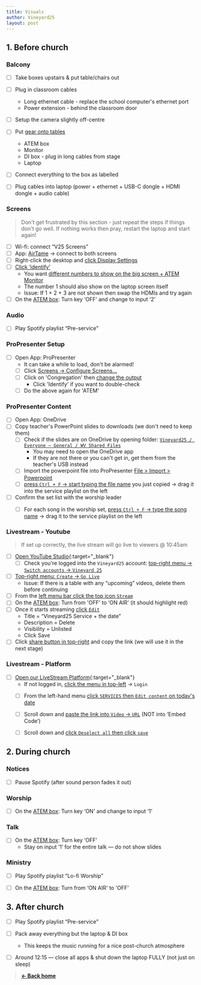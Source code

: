 ```yaml
---
title: Visuals
author: Vineyard25
layout: post
---
```


## 1. Before church

### Balcony
- [ ] Take boxes upstairs & put table/chairs out
- [ ] Plug in classroom cables
	* Long ethernet cable - replace the school computer's ethernet port
	* Power extension - behind the classroom door
- [ ] Setup the camera slightly off-centre
- [ ] Put [gear onto tables](/assets/images/balcony-desk-min.jpg)
	* ATEM box
	* Monitor
	* DI box - plug in long cables from stage
	* Laptop
- [ ] Connect everything to the box as labelled
- [ ] Plug cables into laptop (power + ethernet + USB-C dongle + HDMI dongle + audio cable)


### Screens
> Don't get frustrated by this section - just repeat the steps if things don't go well.
> If nothing works then pray, restart the laptop and start again!

- [ ] Wi-fi: connect “V25 Screens”
- [ ] App: [AirTame](/assets/images/airtamelogo.jpg) &rarr; connect to both screens
- [ ] Right-click the desktop and [click Display Settings](/assets/images/desktop-right-click.jpg)
- [ ] [Click ‘identify’](/assets/images/identifydisplay.jpg)
	* You want [different numbers to show on the big screen + ATEM Monitor](/assets/images/atemscreen3.jpg)
	* The number 1 should also show on the laptop screen itself
	* Issue: If 1 + 2 + 3 are not shown then swap the HDMIs and try again
- [ ] On the [ATEM box](/assets/images/atembuttons.png): Turn key ‘OFF’ and change to input ‘2’

### Audio
- [ ] Play Spotify playlist “Pre-service”


### ProPresenter Setup
- [ ] Open App: ProPresenter 
	* It can take a while to load, don't be alarmed!
	- [ ] Click [Screens &rarr; Configure Screens...](/assets/images/configscreens.png)
	- [ ] Click on 'Congregation' then [change the output](/assets/images/screensetup.png)
		* Click 'Identify' if you want to double-check
	- [ ] Do the above again for 'ATEM'

### ProPresenter Content
- [ ] Open App: OneDrive
- [ ] Copy teacher's PowerPoint slides to downloads (we don't need to keep them)
	- [ ] Check if the slides are on OneDrive by opening folder: [`Vineyard25 / Everyone – General / WV Shared Files`](C:/)
		* You may need to open the OneDrive app
		* If they are not there or you can't get in, get them from the teacher's USB instead
	- [ ] Import the powerpoint file into ProPresenter [File > Import > Powerpoint](/assets/images/importslides.png)
	- [ ] [press `Ctrl + F` &rarr; start typing the file name](/assets/images/addsong2.png) you just copied &rarr; drag it into the service playlist on the left
- [ ] Confirm the set list with the worship leader
	- [ ] For each song in the worship set, [press `Ctrl + F` &rarr; type the song name](/assets/images/addsong2.png) &rarr; drag it to the service playlist on the left


### Livestream - Youtube
> If set up correctly, the live stream will go live to viewers @ 10:45am

- [ ] [Open YouTube Studio](http://studio.youtube.com){:target="_blank"}
	- [ ] Check you're logged into the `Vineyard25` account: [top-right menu &rarr; `Switch accounts` &rarr; `Vineyard 25`](/assets/images/youtube-login.png)
- [ ] [Top-right menu: `Create` &rarr; `Go Live`](/assets/images/youtube-golive.png)
	* Issue: If there is a table with any “upcoming” videos, delete them before continuing
- [ ] From the [left menu bar click the top icon `Stream`](/assets/images/youtube-stream-panel.png)
- [ ] On the [ATEM box](/assets/images/atembuttons.png): Turn from 'OFF' to ‘ON AIR' (it should highlight red)
- [ ] Once it starts streaming [click `Edit`](/assets/images/youtube-stream2.png)
	* Title = “Vineyard25 Service + the date”
	* Description = Delete
	* Visibility = Unlisted
	* Click Save
- [ ] Click [share button in top-right](/assets/images/youtube-stream3.png) and copy the link (we will use it in the next stage)

### Livestream - Platform
- [ ] [Open our LiveStream Platform](https://live.wokinghamvineyard.org/admin/services){:target="_blank"}
	* If not logged in, [click the menu in top-left](/assets/images/livestream-login.png) &rarr; `Login`
	- [ ] From the left-hand menu [click `SERVICES` then `Edit content` on today's date](/assets/images/livestream-services.png)
	- [ ] Scroll down and [paste the link into `Video` &rarr; `URL`](/assets/images/livestream-url.png) (NOT into ‘Embed Code’)
	- [ ] Scroll down and [click `Deselect all` then click `save`](/assets/images/livestream-save.png)



## 2. During church

### Notices
- [ ] Pause Spotify (after sound person fades it out)

### Worship
- [ ] On the [ATEM box](/assets/images/atembuttons.png): Turn key ‘ON' and change to input ‘1’

### Talk
- [ ] On the [ATEM box](/assets/images/atembuttons.png): Turn key ‘OFF'
	* Stay on input ‘1’ for the entire talk &mdash; do not show slides

### Ministry
- [ ] Play Spotify playlist “Lo-fi Worship”
- [ ] On the [ATEM box](/assets/images/atembuttons.png): Turn from ‘ON AIR' to 'OFF' 



## 3. After church
- [ ] Play Spotify playlist “Pre-service”
- [ ] Pack away everything but the laptop & DI box
	* This keeps the music running for a nice post-church atmosphere
- [ ] Around 12:15 &mdash; close all apps & shut down the laptop FULLY (not just on sleep)



> **[&larr; Back home](/)**
